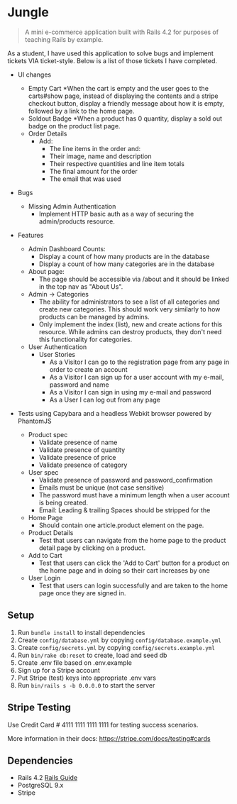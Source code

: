 # Jungle

> A mini e-commerce application built with Rails 4.2 for purposes of teaching Rails by example.

As a student, I have used this application to solve bugs and implement tickets VIA ticket-style. Below is a list of those tickets I have completed.

* UI changes
  - Empty Cart
    *When the cart is empty and the user goes to the carts#show page, instead of displaying the contents and a stripe checkout button, display a friendly message about how it is empty, followed by a link to the home page.
  - Soldout Badge
    *When a product has 0 quantity, display a sold out badge on the product list page.
  - Order Details
    * Add: 
      - The line items in the order and:
      - Their image, name and description
      - Their respective quantities and line item totals
      - The final amount for the order
      - The email that was used

* Bugs
  - Missing Admin Authentication
    * Implement HTTP basic auth as a way of securing the admin/products resource.

* Features
  - Admin Dashboard Counts:
    * Display a count of how many products are in the database
    * Display a count of how many categories are in the database
  - About page:
    * The page should be accessible via /about and it should be linked in the top nav as "About Us".
  - Admin -> Categories
    * The ability for administrators to see a list of all categories and create new categories. This should work very similarly to how products can be managed by admins.
    * Only implement the index (list), new and create actions for this resource. While admins can destroy products, they don't need this functionality for categories.
  - User Authentication
    * User Stories
      - As a Visitor I can go to the registration page from any page in order to create an account
      - As a Visitor I can sign up for a user account with my e-mail, password and name
      - As a Visitor I can sign in using my e-mail and password
      - As a User I can log out from any page

* Tests using Capybara and a headless Webkit browser powered by PhantomJS
  - Product spec
    * Validate presence of name
    * Validate presence of quantity
    * Validate presence of price
    * Validate presence of category
  - User spec
    * Validate presence of password and password_confirmation
    * Emails must be unique (not case sensitive)
    * The password must have a minimum length when a user account is being created.
    * Email: Leading & trailing Spaces should be stripped for the 
  - Home Page
    * Should contain one article.product element on the page.
  - Product Details
    * Test that users can navigate from the home page to the product detail page by clicking on a product.
  - Add to Cart
    * Test that users can click the 'Add to Cart' button for a product on the home page and in doing so their cart increases by one
  - User Login
    * Test that users can login successfully and are taken to the home page once they are signed in.

## Setup

1. Run `bundle install` to install dependencies
2. Create `config/database.yml` by copying `config/database.example.yml`
3. Create `config/secrets.yml` by copying `config/secrets.example.yml`
4. Run `bin/rake db:reset` to create, load and seed db
5. Create .env file based on .env.example
6. Sign up for a Stripe account
7. Put Stripe (test) keys into appropriate .env vars
8. Run `bin/rails s -b 0.0.0.0` to start the server

## Stripe Testing

Use Credit Card # 4111 1111 1111 1111 for testing success scenarios.

More information in their docs: <https://stripe.com/docs/testing#cards>

## Dependencies

* Rails 4.2 [Rails Guide](http://guides.rubyonrails.org/v4.2/)
* PostgreSQL 9.x
* Stripe
